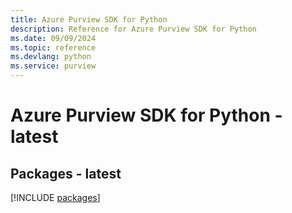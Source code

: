 ```yaml
---
title: Azure Purview SDK for Python
description: Reference for Azure Purview SDK for Python
ms.date: 09/09/2024
ms.topic: reference
ms.devlang: python
ms.service: purview
---
```

# Azure Purview SDK for Python - latest
## Packages - latest
[!INCLUDE [packages](purview-index.md)]